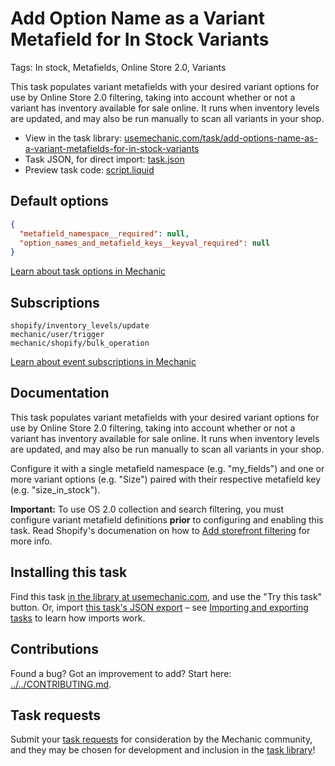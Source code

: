# Add Option Name as a Variant Metafield for In Stock Variants

Tags: In stock, Metafields, Online Store 2.0, Variants

This task populates variant metafields with your desired variant options for use by Online Store 2.0 filtering, taking into account whether or not a variant has inventory available for sale online. It runs when inventory levels are updated, and may also be run manually to scan all variants in your shop.

* View in the task library: [usemechanic.com/task/add-options-name-as-a-variant-metafields-for-in-stock-variants](https://usemechanic.com/task/add-options-name-as-a-variant-metafields-for-in-stock-variants)
* Task JSON, for direct import: [task.json](../../tasks/add-options-name-as-a-variant-metafields-for-in-stock-variants.json)
* Preview task code: [script.liquid](./script.liquid)

## Default options

```json
{
  "metafield_namespace__required": null,
  "option_names_and_metafield_keys__keyval_required": null
}
```

[Learn about task options in Mechanic](https://docs.usemechanic.com/article/471-task-options)

## Subscriptions

```liquid
shopify/inventory_levels/update
mechanic/user/trigger
mechanic/shopify/bulk_operation
```

[Learn about event subscriptions in Mechanic](https://docs.usemechanic.com/article/408-subscriptions)

## Documentation

This task populates variant metafields with your desired variant options for use by Online Store 2.0 filtering, taking into account whether or not a variant has inventory available for sale online. It runs when inventory levels are updated, and may also be run manually to scan all variants in your shop.

Configure it with a single metafield namespace (e.g. "my_fields") and one or more variant options (e.g. "Size") paired with their respective metafield key (e.g. "size_in_stock").

__Important:__ To use OS 2.0 collection and search filtering, you must configure variant metafield definitions __prior__ to configuring and enabling this task. Read Shopify's documenation on how to [Add storefront filtering](https://help.shopify.com/en/manual/online-store/themes/customizing-themes/storefront-filters) for more info.

## Installing this task

Find this task [in the library at usemechanic.com](https://usemechanic.com/task/add-options-name-as-a-variant-metafields-for-in-stock-variants), and use the "Try this task" button. Or, import [this task's JSON export](../../tasks/add-options-name-as-a-variant-metafields-for-in-stock-variants.json) – see [Importing and exporting tasks](https://docs.usemechanic.com/article/505-importing-and-exporting-tasks) to learn how imports work.

## Contributions

Found a bug? Got an improvement to add? Start here: [../../CONTRIBUTING.md](../../CONTRIBUTING.md).

## Task requests

Submit your [task requests](https://mechanic.canny.io/task-requests) for consideration by the Mechanic community, and they may be chosen for development and inclusion in the [task library](https://tasks.mechanic.dev/)!
